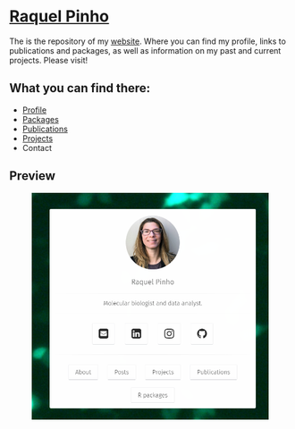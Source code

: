 # [Raquel Pinho](https://raquelpinho.github.io/RaquelPinho/)  
  
The is the repository of my [website](https://raquelpinho.github.io/RaquelPinho/). Where you can find my profile, links to publications and packages, as well as information on my past and current projects. Please visit!


## What you can find there:
* [Profile](https://raquelpinho.github.io/RaquelPinho/about/)
* [Packages](https://raquelpinho.github.io/RaquelPinho/rpackages/)
* [Publications](https://raquelpinho.github.io/RaquelPinho/publications/)
* [Projects](https://raquelpinho.github.io/RaquelPinho/projects/)
* Contact 

## Preview

<figure>
<a href="./assets/img/thumbnail_site.png"><img src="./assets/img/thumbnail_site.png"></a>
</figure>    


